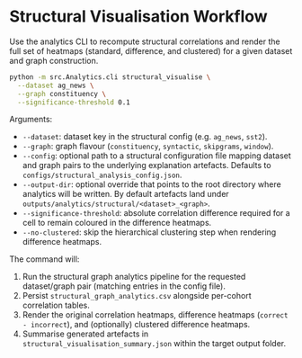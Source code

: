 # Structural Visualisation Workflow

Use the analytics CLI to recompute structural correlations and render the full
set of heatmaps (standard, difference, and clustered) for a given dataset and
graph construction.

```bash
python -m src.Analytics.cli structural_visualise \
  --dataset ag_news \
  --graph constituency \
  --significance-threshold 0.1
```

Arguments:
- `--dataset`: dataset key in the structural config (e.g. `ag_news`, `sst2`).
- `--graph`: graph flavour (`constituency`, `syntactic`, `skipgrams`, `window`).
- `--config`: optional path to a structural configuration file mapping dataset
  and graph pairs to the underlying explanation artefacts. Defaults to
  `configs/structural_analysis_config.json`.
- `--output-dir`: optional override that points to the root directory where
  analytics will be written. By default artefacts land under
  `outputs/analytics/structural/<dataset>_<graph>`.
- `--significance-threshold`: absolute correlation difference required for a
  cell to remain coloured in the difference heatmaps.
- `--no-clustered`: skip the hierarchical clustering step when rendering
  difference heatmaps.

The command will:
1. Run the structural graph analytics pipeline for the requested
   dataset/graph pair (matching entries in the config file).
2. Persist `structural_graph_analytics.csv` alongside per-cohort correlation
   tables.
3. Render the original correlation heatmaps, difference heatmaps
   (`correct - incorrect`), and (optionally) clustered difference heatmaps.
4. Summarise generated artefacts in
   `structural_visualisation_summary.json` within the target output folder.
